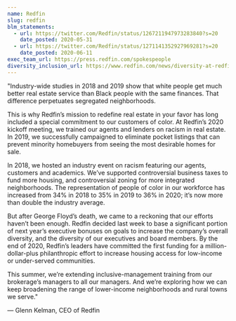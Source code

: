 ```yaml
---
name: Redfin
slug: redfin
blm_statements:
  - url: https://twitter.com/Redfin/status/1267211947973283840?s=20
    date_posted: 2020-05-31
  - url: https://twitter.com/Redfin/status/1271141352927969281?s=20
    date_posted: 2020-06-11
exec_team_url: https://press.redfin.com/spokespeople
diversity_inclusion_url: https://www.redfin.com/news/diversity-at-redfin-in-2020/
---
```


"Industry-wide studies in 2018 and 2019 show that white people get much better real estate service than Black people with the same finances. That difference perpetuates segregated neighborhoods.

This is why Redfin’s mission to redefine real estate in your favor has long included a special commitment to our customers of color. At Redfin’s 2020 kickoff meeting, we trained our agents and lenders on racism in real estate. In 2019, we successfully campaigned to eliminate pocket listings that can prevent minority homebuyers from seeing the most desirable homes for sale.

In 2018, we hosted an industry event on racism featuring our agents, customers and academics. We’ve supported controversial business taxes to fund more housing, and controversial zoning for more integrated neighborhoods. The representation of people of color in our workforce has increased from 34% in 2018 to 35% in 2019 to 36% in 2020; it’s now more than double the industry average.

But after George Floyd’s death, we came to a reckoning that our efforts haven’t been enough. Redfin decided last week to base a significant portion of next year’s executive bonuses on goals to increase the company’s overall diversity, and the diversity of our executives and board members. By the end of 2020, Redfin’s leaders have committed the first funding for a million-dollar-plus philanthropic effort to increase housing access for low-income or under-served communities.

This summer, we’re extending inclusive-management training from our brokerage’s managers to all our managers. And we’re exploring how we can keep broadening the range of lower-income neighborhoods and rural towns we serve."

— Glenn Kelman, CEO of Redfin